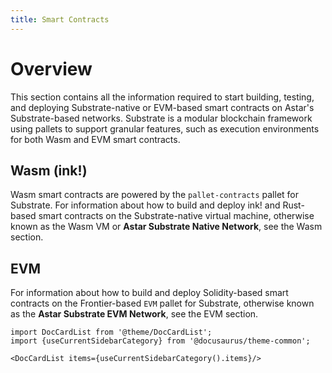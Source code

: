 ```yaml
---
title: Smart Contracts
---
```


# Overview

This section contains all the information required to start building, testing, and deploying Substrate-native or EVM-based smart contracts on Astar's Substrate-based networks. Substrate is a modular blockchain framework using pallets to support granular features, such as execution environments for both Wasm and EVM smart contracts. 

## Wasm (ink!)

Wasm smart contracts are powered by the `pallet-contracts` pallet for Substrate. For information about how to build and deploy ink! and Rust-based smart contracts on the Substrate-native virtual machine, otherwise known as the Wasm VM or **Astar Substrate Native Network**, see the Wasm section.

## EVM

For information about how to build and deploy Solidity-based smart contracts on the Frontier-based `EVM` pallet for Substrate, otherwise known as the **Astar Substrate EVM Network**, see the EVM section.

```mdx-code-block
import DocCardList from '@theme/DocCardList';
import {useCurrentSidebarCategory} from '@docusaurus/theme-common';

<DocCardList items={useCurrentSidebarCategory().items}/>
```